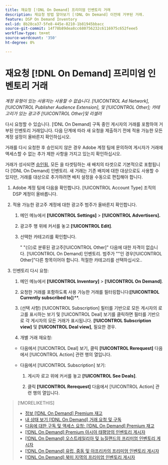 ```yaml
---
title: 재요청 [!DNL On Demand] 프리미엄 인벤토리 거래
description: 재요청 방법 알아보기 [!DNL On Demand] 이전에 거부된 거래.
feature: DSP On Demand Inventory
exl-id: 8b28ca37-5fe8-445e-8210-1b81945bbacc
source-git-commit: 14f78b89dea8cc680756232c6116975c652feee5
workflow-type: tm+mt
source-wordcount: '350'
ht-degree: 0%

---
```


# 재요청 [!DNL On Demand] 프리미엄 인벤토리 거래

*계정 유형이 있는 사용자는 사용할 수 없습니다. [!UICONTROL Ad Network], [!UICONTROL Publisher Audience Extension], 및 [!UICONTROL Other]; 카테고리가 있는 광고주 [!UICONTROL Other]및 리셀러*

다시 요청할 수 있습니다. [!DNL On Demand] 구독 중인 게시자의 거래를 포함하여 거부된 인벤토리 거래입니다. 다음 단계에 따라 새 요청을 제출하기 전에 적용 가능한 모든 계정 설정이 올바른지 확인하십시오.

거래를 다시 요청한 후 승인되지 않은 경우 Adobe 계정 팀에 문의하여 게시자가 거래에 액세스할 수 없는 추가 제한 사항을 가지고 있는지 확인하십시오.

거래가 성사되면 [승인됨](/help/dsp/inventory/on-demand-inventory-view-status.md), 모든 을 타겟팅하는 새 배치의 타겟으로 기본적으로 포함됩니다 [!DNL On Demand] 인벤토리. 새 거래는 기존 배치에 대한 대상으로도 사용할 수 있지만, 거래를 대상으로 추가하려면 배치 설정을 수동으로 편집해야 합니다.

1. Adobe 계정 팀에 다음을 확인합니다. [!UICONTROL Account Type] 조직의 DSP 계정이 올바릅니다.

1. 적용 가능한 광고주 계정에 대한 광고주 범주가 올바른지 확인합니다.

   1. 메인 메뉴에서 **[!UICONTROL Settings]** > **[!UICONTROL Advertisers].**

   1. 광고주 행 위에 커서를 놓고 **[!UICONTROL Edit]**.

   1. 선택한 카테고리를 확인합니다.

      &quot; &quot;(으)로 분류된 광고주[!UICONTROL Other]&quot; 다음에 대한 자격이 없습니다. [!UICONTROL On Demand] 인벤토리. 범주가 &quot;&quot;인 경우[!UICONTROL Other]&quot;다른 항목이어야 합니다. 적절한 카테고리를 선택하십시오.<!-- [category](/help/dsp/admin/advertiser-settings.md) -->.

1. 인벤토리 다시 요청:

   1. 메인 메뉴에서 **[!UICONTROL Inventory]** > **[!UICONTROL On Demand]**.

   1. 요청한 거래를 포함하도록 사용 가능한 거래를 필터링합니다(**[!UICONTROL Currently subscribed to]**)**.

   1. (선택 사항) [!UICONTROL Subscription] 필터를 기반으로 모든 게시자의 로고를 표시하는 보기 및 [!UICONTROL Deal] 보기를 클릭하면 필터를 기반으로 각 게시자의 모든 거래가 표시됩니다. **[!UICONTROL Subscription view]** 및 **[!UICONTROL Deal view]**, 필요한 경우.

   1. 개별 거래 재요청:
   * 다음에서 [!UICONTROL Deal] 보기, 클릭 **[!UICONTROL Rerequest]** 다음에서 [!UICONTROL Action] 관련 행의 열입니다.

   * 다음에서 [!UICONTROL Subscription] 보기:

      1. 게시자 로고 위에 커서를 놓고 **[!UICONTROL See Deals]**.

      1. 클릭 **[!UICONTROL Rerequest]** 다음에서 [!UICONTROL Action] 관련 행의 열입니다.


>[!MORELIKETHIS]
>
>* [정보 [!DNL On Demand] Premium 재고](on-demand-inventory-about.md)
>* [내 상태 보기 [!DNL On Demand] 거래 요청 및 구독](on-demand-inventory-view-status.md)
>* [다음에 대한 구독 및 액세스 요청: [!DNL On Demand] Premium 재고](on-demand-inventory-subscribe.md)
>* [[!DNL On Demand] Premium 아시아 태평양의 인벤토리 게시자](on-demand-inventory-publishers-apac.md)
>* [[!DNL On Demand] 오스트레일리아 및 뉴질랜드의 프리미엄 인벤토리 게시자](on-demand-inventory-publishers-anz.md)
>* [[!DNL On Demand] 유럽, 중동 및 아프리카의 프리미엄 인벤토리 게시자](on-demand-inventory-publishers-emea.md)
>* [[!DNL On Demand] 북미 지역의 프리미엄 인벤토리 게시자](on-demand-inventory-publishers-na.md)

